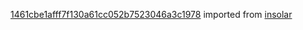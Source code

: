 [1461cbe1afff7f130a61cc052b7523046a3c1978](https://github.com/insolar/insolar/commit/1461cbe1afff7f130a61cc052b7523046a3c1978) imported from [insolar](https://github.com/insolar/insolar)
